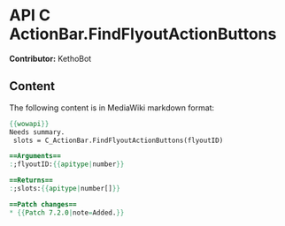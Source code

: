 # API C ActionBar.FindFlyoutActionButtons

**Contributor:** KethoBot

## Content

The following content is in MediaWiki markdown format:

```mediawiki
{{wowapi}}
Needs summary.
 slots = C_ActionBar.FindFlyoutActionButtons(flyoutID)

==Arguments==
:;flyoutID:{{apitype|number}}

==Returns==
:;slots:{{apitype|number[]}}

==Patch changes==
* {{Patch 7.2.0|note=Added.}}
```